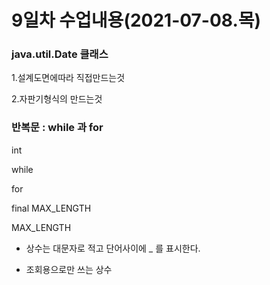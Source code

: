 # 9일차 수업내용(2021-07-08.목)

### java.util.Date 클래스

1.설계도면에따라 직접만드는것

2.자판기형식의 만드는것



### 반복문 : while 과 for

int

while

for

final MAX_LENGTH

MAX_LENGTH

- 상수는 대문자로 적고 단어사이에 _ 를 표시한다.

- 조회용으로만 쓰는 상수

  